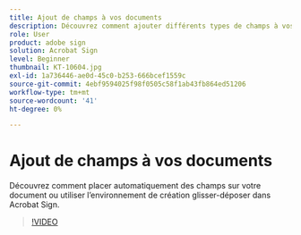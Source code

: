 ```yaml
---
title: Ajout de champs à vos documents
description: Découvrez comment ajouter différents types de champs à vos documents
role: User
product: adobe sign
solution: Acrobat Sign
level: Beginner
thumbnail: KT-10604.jpg
exl-id: 1a736446-ae0d-45c0-b253-666bcef1559c
source-git-commit: 4ebf9594025f98f0505c58f1ab43fb864ed51206
workflow-type: tm+mt
source-wordcount: '41'
ht-degree: 0%

---
```


# Ajout de champs à vos documents

Découvrez comment placer automatiquement des champs sur votre document ou utiliser l’environnement de création glisser-déposer dans Acrobat Sign.

>[!VIDEO](https://video.tv.adobe.com/v/346620?quality=12&learn=on&hidetitle=true)
